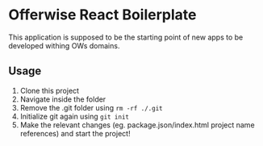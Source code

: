 # Offerwise React Boilerplate

This application is supposed to be the starting point of new apps to be developed withing OWs domains.

## Usage

1. Clone this project
2. Navigate inside the folder
3. Remove the .git folder using `rm -rf ./.git`
4. Initialize git again using `git init`
5. Make the relevant changes (eg. package.json/index.html project name references) and start the project!
